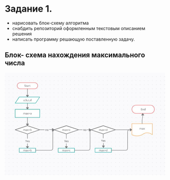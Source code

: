 # Задание 1. 
* нарисовать блок-схему алгоритма
* снабдить репозиторий оформленным текстовым описанием решения
* написать программу решающую поставленную задачу.

## Блок- схема нахождения максимального числа

![Блок-схема](scheme.jpg)